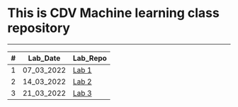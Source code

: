 # This is CDV Machine learning class repository
___

<table>
<thead>
<th>#</th>
<th>Lab_Date</th>
<th>Lab_Repo</th>
</thead>
<tbody>
<tr>
    <td>1</td>
    <td>07_03_2022</td>
    <td> <a href="https://github.com/bfokss/cdv-ml/tree/main/01_lab" target="_blank">Lab 1 </a> </td>
</tr>
<tr>
    <td>2</td>
    <td>14_03_2022</td>
    <td> <a href="https://github.com/bfokss/cdv-ml/tree/main/02_lab" target="_blank">Lab 2 </a> </td>
</tr>
<tr>
    <td>3</td>
    <td>21_03_2022</td>
    <td> <a href="https://github.com/bfokss/cdv-ml/tree/main/03_lab" target="_blank">Lab 3 </a> </td>
</tr>
</tbody>
</table>

